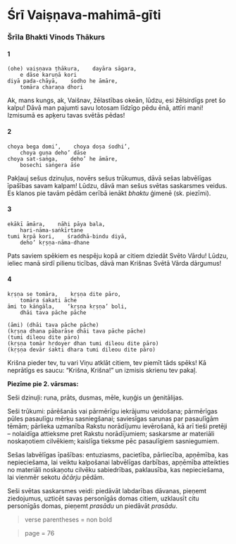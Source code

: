 # Śrī Vaiṣṇava-mahimā-gīti

### Šrīla Bhakti Vinods Thākurs

#### 1

    (ohe) vaiṣṇava ṭhākura,    dayāra sāgara,
        e dāse karuṇā kori
    diyā pada-chāyā,    śodho he āmāre,
        tomāra charaṇa dhori

Ak, mans kungs, ak, Vaišnav, žēlastības okeān, lūdzu, esi žēlsirdīgs pret šo kalpu! Dāvā man pajumti savu lotosam līdzīgo pēdu ēnā, attīri mani! Izmisumā es apķeru tavas svētās pēdas!

#### 2

    choya bega domi’,    choya doṣa śodhi’,
        choya guṇa deho’ dāse
    choya sat-saṅga,    deho’ he āmāre,
        bosechi saṅgera āśe

Pakļauj sešus dzinuļus, novērs sešus trūkumus, dāvā sešas labvēlīgas īpašības savam kalpam! Lūdzu, dāvā man sešus svētas saskarsmes veidus. Es klanos pie tavām pēdām cerībā ienākt *bhaktu* ģimenē (sk. piezīmi).

#### 3

    ekākī āmāra,    nāhi pāya bala,
        hari-nāma-saṅkīrtane
    tumi kṛpā kori,    śraddhā-bindu diyā,
        deho’ kṛṣṇa-nāma-dhane

Pats saviem spēkiem es nespēju kopā ar citiem dziedāt Svēto Vārdu! Lūdzu, ieliec manā sirdī pilienu ticības, dāvā man Krišnas Svētā Vārda dārgumus!

#### 4

    kṛṣṇa se tomāra,    kṛṣṇa dite pāro,
        tomāra śakati āche
    āmi to kāṅgāla,    ‘kṛṣṇa kṛṣṇa’ boli,
        dhāi tava pāche pāche

    (āmi) (dhāi tava pāche pāche)
    (kṛṣṇa dhana pābarāse dhāi tava pāche pāche)
    (tumi dileou dite pāro)
    (kṛṣṇa tomār hṛdoyer dhan tumi dileou dite pāro)
    (kṛṣṇa devār śakti dhara tumi dileou dite pāro)

Krišna pieder tev, tu vari Viņu atklāt citiem, tev piemīt tāds spēks! Kā neprātīgs es saucu: “Krišna, Krišna!” un izmisis skrienu tev pakaļ.

**Piezīme pie 2. vārsmas:**

Seši dzinuļi: runa, prāts, dusmas, mēle, kuņģis un ģenitālijas.

Seši trūkumi: pārēšanās vai pārmērīgu iekrājumu veidošana; pārmērīgas pūles pasaulīgu mērķu sasniegšanai; saviesīgas sarunas par pasaulīgām tēmām; pārlieka uzmanība Rakstu norādījumu ievērošanā, kā arī tieši pretēji – nolaidīga attieksme pret Rakstu norādījumiem; saskarsme ar materiāli noskaņotiem cilvēkiem; kaislīga tieksme pēc pasaulīgiem sasniegumiem.

Sešas labvēlīgas īpašības: entuziasms, pacietība, pārliecība, apņēmība, kas nepieciešama, lai veiktu kalpošanai labvēlīgas darbības, apņēmība atteikties no materiāli noskaņotu cilvēku sabiedrības, paklausība, kas nepieciešama, lai vienmēr sekotu *āčārju* pēdām.

Seši svētas saskarsmes veidi: piedāvāt labdarības dāvanas, pieņemt ziedojumus, uzticēt savas personīgās domas citiem, uzklausīt citu personīgās domas, pieņemt *prasādu* un piedāvāt *prasādu*.


> verse parentheses = non bold

> page = 76
